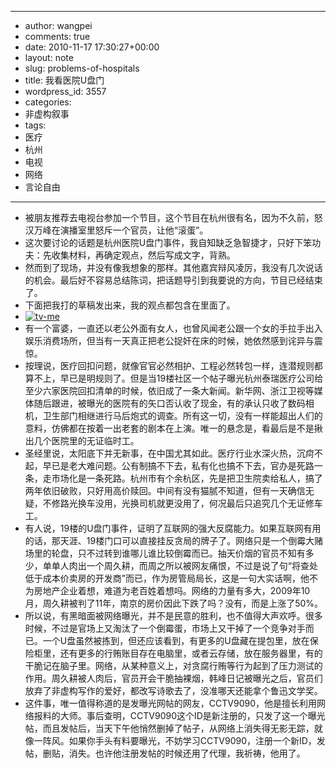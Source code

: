 - --
- author: wangpei
- comments: true
- date: 2010-11-17 17:30:27+00:00
- layout: note
- slug: problems-of-hospitals
- title: 我看医院U盘门
- wordpress_id: 3557
- categories:
- 非虚构叙事
- tags:
- 医疗
- 杭州
- 电视
- 网络
- 言论自由
- --
- 被朋友推荐去电视台参加一个节目，这个节目在杭州很有名，因为不久前，怒汉万峰在演播室里怒斥一个官员，让他“滚蛋”。
- 这次要讨论的话题是杭州医院U盘门事件，我自知缺乏急智捷才，只好下笨功夫：先收集材料，再确定观点，然后写成文字，背熟。
- 然而到了现场，并没有像我想象的那样。其他嘉宾辩风凌厉，我没有几次说话的机会。最后好不容易总结陈词，把话题导引到我要说的方向，节目已经结束了。
- 下面把我打的草稿发出来，我的观点都包含在里面了。
- [![tv-me](http://farm2.static.flickr.com/1293/5184499023_7850252533_o.jpg)](http://www.flickr.com/photos/42121485@N00/5184499023)
- 有一个富婆，一直还以老公外面有女人，也曾风闻老公跟一个女的手拉手出入娱乐消费场所，但当有一天真正把老公捉奸在床的时候，她依然感到诧异与震惊。 
- 按理说，医疗回扣问题，就像官官必然相护、工程必然转包一样，连潜规则都算不上，早已是明规则了。但是当19楼社区一个帖子曝光杭州泰瑞医疗公司给至少六家医院回扣清单的时候，依旧成了一条大新闻。新华网、浙江卫视等媒体随后跟进，被曝光的医院有的矢口否认收了现金，有的承认只收了数码相机，卫生部门相继进行马后炮式的调查。所有这一切，没有一样能超出人们的意料，仿佛都在按着一出老套的剧本在上演。唯一的悬念是，看最后是不是揪出几个医院里的无证临时工。 
- 圣经里说，太阳底下并无新事，在中国尤其如此。医疗行业水深火热，沉疴不起，早已是老大难问题。公有制搞不下去，私有化也搞不下去，官办是死路一条，走市场化是一条死路。杭州市有个余杭区，先是把卫生院卖给私人，搞了两年依旧破败，只好用高价赎回。中间有没有猫腻不知道，但有一天确信无疑，不修路光换车没用，光换司机就更没用了，何况最后只追究几个无证修车工。 
- 有人说，19楼的U盘门事件，证明了互联网的强大反腐能力。如果互联网有用的话，那天涯、19楼门口可以直接挂反贪局的牌子了。网络只是一个倒霉大赌场里的轮盘，只不过转到谁哪儿谁比较倒霉而已。抽天价烟的官员不知有多少，单单人肉出一个周久耕，而周之所以被网友痛恨，不过是说了句“将查处低于成本价卖房的开发商”而已，作为房管局局长，这是一句大实话啊，他不为房地产企业着想，难道为老百姓着想吗。网络的力量有多大，2009年10月，周久耕被判了11年，南京的房价因此下跌了吗？没有，而是上涨了50%。 
- 所以说，有黑暗面被网络曝光，并不是民意的胜利，也不值得大声欢呼。很多时候，不过是官场上又淘汰了一个倒霉蛋，市场上又干掉了一个竞争对手而已。一个U盘虽然被拣到，但还应该看到，有更多的U盘藏在提包里，放在保险柜里，还有更多的行贿账目存在电脑里，或者云存储，放在服务器里，有的干脆记在脑子里。网络，从某种意义上，对贪腐行贿等行为起到了压力测试的作用。周久耕被人肉后，官员开会干脆抽裸烟，韩峰日记被曝光之后，官员们放弃了非虚构写作的爱好，都改写诗歌去了，没准哪天还能拿个鲁迅文学奖。 
- 这件事，唯一值得称道的是发曝光网帖的网友，CCTV9090，他是擅长利用网络报料的大师。事后查明，CCTV9090这个ID是新注册的，只发了这一个曝光帖，而且发帖后，当天下午他悄然删掉了帖子，从网络上消失得无影无踪，就像一阵风。如果你手头有料要曝光，不妨学习CCTV9090，注册一个新ID，发帖，删贴，消失。也许他注册发帖的时候还用了代理，我祈祷，他用了。
